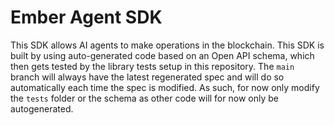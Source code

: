 # Ember Agent SDK

This SDK allows AI agents to make operations in the blockchain. This SDK is built by
using auto-generated code based on an Open API schema, which then gets tested by the
library tests setup in this repository. The `main` branch will always have the latest
regenerated spec and will do so automatically each time the spec is modified. As such,
for now only modify the `tests` folder or the schema as other code will for now only
be autogenerated.
